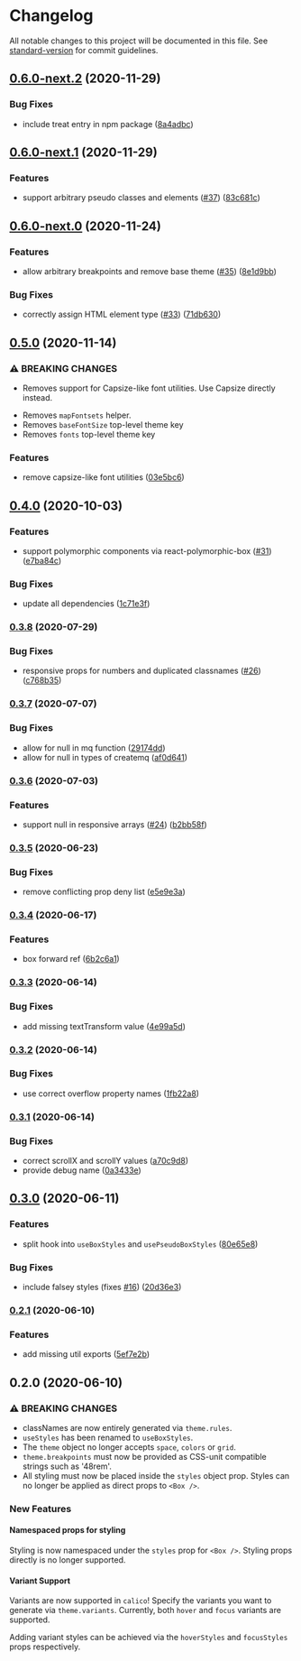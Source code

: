 # Changelog

All notable changes to this project will be documented in this file. See [standard-version](https://github.com/conventional-changelog/standard-version) for commit guidelines.

## [0.6.0-next.2](https://github.com/WalltoWall/calico/compare/v0.6.0-next.1...v0.6.0-next.2) (2020-11-29)


### Bug Fixes

* include treat entry in npm package ([8a4adbc](https://github.com/WalltoWall/calico/commit/8a4adbca8ad5e0058934e6bfd54e6fa7a819b158))

## [0.6.0-next.1](https://github.com/WalltoWall/calico/compare/v0.6.0-next.0...v0.6.0-next.1) (2020-11-29)


### Features

* support arbitrary pseudo classes and elements ([#37](https://github.com/WalltoWall/calico/issues/37)) ([83c681c](https://github.com/WalltoWall/calico/commit/83c681cc18cf32dc2c0b10327510b1ebd9921654))

## [0.6.0-next.0](https://github.com/WalltoWall/calico/compare/v0.5.0...v0.6.0-next.0) (2020-11-24)


### Features

* allow arbitrary breakpoints and remove base theme ([#35](https://github.com/WalltoWall/calico/issues/35)) ([8e1d9bb](https://github.com/WalltoWall/calico/commit/8e1d9bb536cde1ce60ed32b3a7316319a3e2e3e4))


### Bug Fixes

* correctly assign HTML element type ([#33](https://github.com/WalltoWall/calico/issues/33)) ([71db630](https://github.com/WalltoWall/calico/commit/71db630586bb085e7a26f3038f67ba99dd7118c9))

## [0.5.0](https://github.com/WalltoWall/calico/compare/v0.4.0...v0.5.0) (2020-11-14)


### ⚠ BREAKING CHANGES

* Removes support for Capsize-like font utilities. Use
Capsize directly instead.

- Removes `mapFontsets` helper.
- Removes `baseFontSize` top-level theme key
- Removes `fonts` top-level theme key

### Features

* remove capsize-like font utilities ([03e5bc6](https://github.com/WalltoWall/calico/commit/03e5bc6c2c23b167944ddc7f1cd4491ef1f366c1))

## [0.4.0](https://github.com/WalltoWall/calico/compare/v0.3.8...v0.4.0) (2020-10-03)


### Features

* support polymorphic components via react-polymorphic-box ([#31](https://github.com/WalltoWall/calico/issues/31)) ([e7ba84c](https://github.com/WalltoWall/calico/commit/e7ba84ce1f0fda37baf832619234bb988ef3150c))


### Bug Fixes

* update all dependencies ([1c71e3f](https://github.com/WalltoWall/calico/commit/1c71e3f6c619e2bcc8c6bb1e6ad5a963d95759eb))

### [0.3.8](https://github.com/WalltoWall/calico/compare/v0.3.7...v0.3.8) (2020-07-29)


### Bug Fixes

* responsive props for numbers and duplicated classnames ([#26](https://github.com/WalltoWall/calico/issues/26)) ([c768b35](https://github.com/WalltoWall/calico/commit/c768b357c8ba0a9b36075f6d25531886021b25dc))

### [0.3.7](https://github.com/WalltoWall/calico/compare/v0.3.6...v0.3.7) (2020-07-07)


### Bug Fixes

* allow for null in mq function ([29174dd](https://github.com/WalltoWall/calico/commit/29174dde825864daf1abdf0c134f547af30ee7dc))
* allow for null in types of createmq ([af0d641](https://github.com/WalltoWall/calico/commit/af0d64121f3a26b289f3e7a5dc8d917ce620c0e8))

### [0.3.6](https://github.com/WalltoWall/calico/compare/v0.3.5...v0.3.6) (2020-07-03)


### Features

* support null in responsive arrays ([#24](https://github.com/WalltoWall/calico/issues/24)) ([b2bb58f](https://github.com/WalltoWall/calico/commit/b2bb58f84c7df4a80fb20d083543a6960ffa3d57))

### [0.3.5](https://github.com/WalltoWall/calico/compare/v0.3.4...v0.3.5) (2020-06-23)


### Bug Fixes

* remove conflicting prop deny list ([e5e9e3a](https://github.com/WalltoWall/calico/commit/e5e9e3a83afc6a2caa92c79ec27d3f5ebc2f237a))

### [0.3.4](https://github.com/WalltoWall/calico/compare/v0.3.3...v0.3.4) (2020-06-17)


### Features

* box forward ref ([6b2c6a1](https://github.com/WalltoWall/calico/commit/6b2c6a18e439231b77c3210e4ec8383e95035ab1))

### [0.3.3](https://github.com/WalltoWall/calico/compare/v0.3.2...v0.3.3) (2020-06-14)


### Bug Fixes

* add missing textTransform value ([4e99a5d](https://github.com/WalltoWall/calico/commit/4e99a5dc8e640a6f989d67edff1ce69035d80399))

### [0.3.2](https://github.com/WalltoWall/calico/compare/v0.3.1...v0.3.2) (2020-06-14)


### Bug Fixes

* use correct overflow property names ([1fb22a8](https://github.com/WalltoWall/calico/commit/1fb22a8325ce73aa861038b93a61b233a8580b35))

### [0.3.1](https://github.com/WalltoWall/calico/compare/v0.3.0...v0.3.1) (2020-06-14)


### Bug Fixes

* correct scrollX and scrollY values ([a70c9d8](https://github.com/WalltoWall/calico/commit/a70c9d85aa0eed2e74138c5ef00923a24b490038))
* provide debug name ([0a3433e](https://github.com/WalltoWall/calico/commit/0a3433e0840f21e4930299cf9fc122cd859833a0))

## [0.3.0](https://github.com/WalltoWall/calico/compare/v0.2.1...v0.3.0) (2020-06-11)


### Features

* split hook into `useBoxStyles` and `usePseudoBoxStyles` ([80e65e8](https://github.com/WalltoWall/calico/commit/80e65e84de233d61c766f739945c1a54b1964fe8))


### Bug Fixes

* include falsey styles (fixes [#16](https://github.com/WalltoWall/calico/issues/16)) ([20d36e3](https://github.com/WalltoWall/calico/commit/20d36e33fb794376358fe1412069bfed6d1e2973))

### [0.2.1](https://github.com/WalltoWall/calico/compare/v0.2.0...v0.2.1) (2020-06-10)


### Features

* add missing util exports ([5ef7e2b](https://github.com/WalltoWall/calico/commit/5ef7e2bf2658f47ef6dea3a0c5cb238f2558c3b3))

## 0.2.0 (2020-06-10)

### ⚠ BREAKING CHANGES

- classNames are now entirely generated via `theme.rules`.
- `useStyles` has been renamed to `useBoxStyles`.
- The `theme` object no longer accepts `space`, `colors` or `grid`.
- `theme.breakpoints` must now be provided as CSS-unit compatible strings such
  as '48rem'.
- All styling must now be placed inside the `styles` object prop. Styles can no
  longer be applied as direct props to `<Box />`.

### New Features

#### Namespaced props for styling

Styling is now namespaced under the `styles` prop for `<Box />`. Styling props
directly is no longer supported.

#### Variant Support

Variants are now supported in `calico`! Specify the variants you want to
generate via `theme.variants`. Currently, both `hover` and `focus` variants are
supported.

Adding variant styles can be achieved via the `hoverStyles` and `focusStyles`
props respectively.
